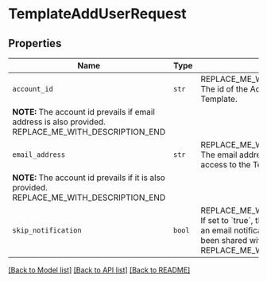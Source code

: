 # TemplateAddUserRequest



## Properties
Name | Type | Description | Notes
------------ | ------------- | ------------- | -------------
| `account_id` | ```str``` | REPLACE_ME_WITH_DESCRIPTION_BEGIN The id of the Account to give access to the Template.
**NOTE:** The account id prevails if email address is also provided. REPLACE_ME_WITH_DESCRIPTION_END |  |
| `email_address` | ```str``` | REPLACE_ME_WITH_DESCRIPTION_BEGIN The email address of the Account to give access to the Template.
**NOTE:** The account id prevails if it is also provided. REPLACE_ME_WITH_DESCRIPTION_END |  |
| `skip_notification` | ```bool``` | REPLACE_ME_WITH_DESCRIPTION_BEGIN If set to &#x60;true&#x60;, the user does not receive an email notification when a template has been shared with them. Defaults to &#x60;false&#x60;. REPLACE_ME_WITH_DESCRIPTION_END |  [default to False] |

[[Back to Model list]](../README.md#documentation-for-models) [[Back to API list]](../README.md#documentation-for-api-endpoints) [[Back to README]](../README.md)

